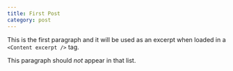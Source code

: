 ```yaml
---
title: First Post
category: post
---
```


This is the first paragraph and it will be used as an excerpt when loaded in a `<Content excerpt />` tag.

This paragraph should *not* appear in that list.